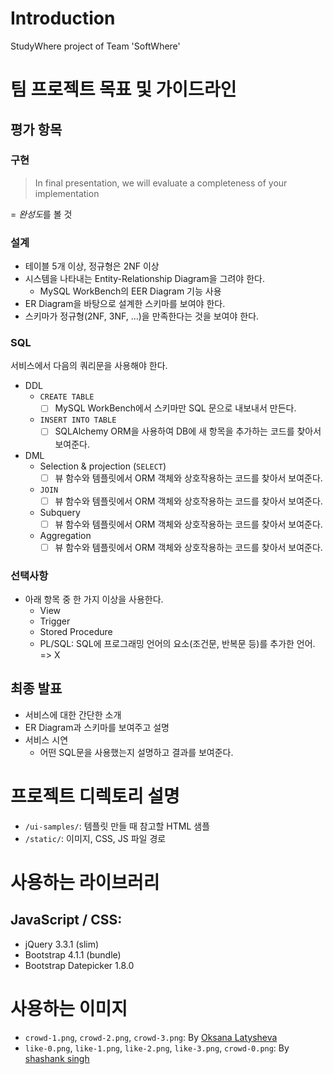 # Introduction

StudyWhere project of Team 'SoftWhere'


# 팀 프로젝트 목표 및 가이드라인
## 평가 항목
### 구현
>In final presentation, we will evaluate a completeness of your implementation

= *완성도*를 볼 것

### 설계
* 테이블 5개 이상, 정규형은 2NF 이상
* 시스템을 나타내는 Entity-Relationship Diagram을 그려야 한다.
    * MySQL WorkBench의 EER Diagram 기능 사용
* ER Diagram을 바탕으로 설계한 스키마를 보여야 한다.
* 스키마가 정규형(2NF, 3NF, ...)을 만족한다는 것을 보여야 한다.

### SQL
서비스에서 다음의 쿼리문을 사용해야 한다.

* DDL
    * `CREATE TABLE`
        * [ ] MySQL WorkBench에서 스키마만 SQL 문으로 내보내서 만든다.
    * `INSERT INTO TABLE`
        * [ ] SQLAlchemy ORM을 사용하여 DB에 새 항목을 추가하는 코드를 찾아서 보여준다.
* DML
    * Selection & projection (`SELECT`)
        * [ ] 뷰 함수와 템플릿에서 ORM 객체와 상호작용하는 코드를 찾아서 보여준다.
    * `JOIN`
        * [ ] 뷰 함수와 템플릿에서 ORM 객체와 상호작용하는 코드를 찾아서 보여준다.
    * Subquery
        * [ ] 뷰 함수와 템플릿에서 ORM 객체와 상호작용하는 코드를 찾아서 보여준다.
    * Aggregation
        * [ ] 뷰 함수와 템플릿에서 ORM 객체와 상호작용하는 코드를 찾아서 보여준다.

### 선택사항
* 아래 항목 중 한 가지 이상을 사용한다.
    * View
    * Trigger
    * Stored Procedure
    * PL/SQL: SQL에 프로그래밍 언어의 요소(조건문, 반복문 등)를 추가한 언어. => X

## 최종 발표
* 서비스에 대한 간단한 소개
* ER Diagram과 스키마를 보여주고 설명
* 서비스 시연
    * 어떤 SQL문을 사용했는지 설명하고 결과를 보여준다.


# 프로젝트 디렉토리 설명
* `/ui-samples/`: 템플릿 만들 때 참고할 HTML 샘플
* `/static/`: 이미지, CSS, JS 파일 경로

# 사용하는 라이브러리
## JavaScript / CSS:
* jQuery 3.3.1 (slim)
* Bootstrap 4.1.1 (bundle)
* Bootstrap Datepicker 1.8.0

# 사용하는 이미지
* `crowd-1.png`, `crowd-2.png`, `crowd-3.png`: By [Oksana Latysheva](https://thenounproject.com/latyshevaoksana/)
* `like-0.png`, `like-1.png`, `like-2.png`, `like-3.png`, `crowd-0.png`: By [shashank singh](https://thenounproject.com/rshashank19/)